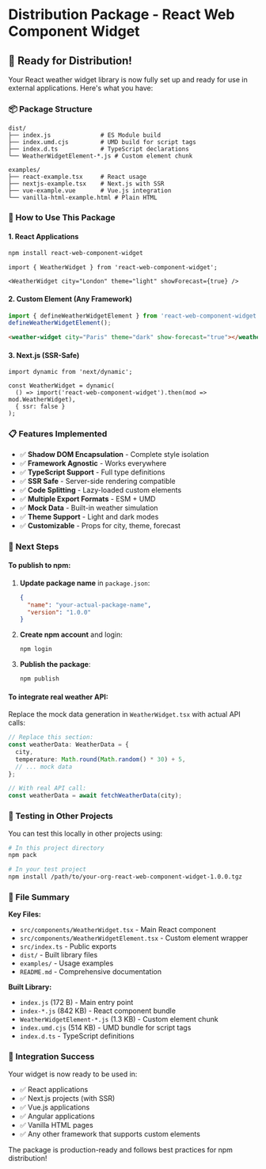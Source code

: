 # Distribution Package - React Web Component Widget

## 🎉 Ready for Distribution!

Your React weather widget library is now fully set up and ready for use in external applications. Here's what you have:

### 📦 Package Structure

```
dist/
├── index.js              # ES Module build
├── index.umd.cjs         # UMD build for script tags
├── index.d.ts            # TypeScript declarations
└── WeatherWidgetElement-*.js # Custom element chunk

examples/
├── react-example.tsx     # React usage
├── nextjs-example.tsx    # Next.js with SSR
├── vue-example.vue       # Vue.js integration
└── vanilla-html-example.html # Plain HTML
```

### 🚀 How to Use This Package

#### 1. **React Applications**

```bash
npm install react-web-component-widget
```

```tsx
import { WeatherWidget } from 'react-web-component-widget';

<WeatherWidget city="London" theme="light" showForecast={true} />
```

#### 2. **Custom Element (Any Framework)**

```javascript
import { defineWeatherWidgetElement } from 'react-web-component-widget';
defineWeatherWidgetElement();
```

```html
<weather-widget city="Paris" theme="dark" show-forecast="true"></weather-widget>
```

#### 3. **Next.js (SSR-Safe)**

```tsx
import dynamic from 'next/dynamic';

const WeatherWidget = dynamic(
  () => import('react-web-component-widget').then(mod => mod.WeatherWidget),
  { ssr: false }
);
```

### 📋 Features Implemented

- ✅ **Shadow DOM Encapsulation** - Complete style isolation
- ✅ **Framework Agnostic** - Works everywhere
- ✅ **TypeScript Support** - Full type definitions
- ✅ **SSR Safe** - Server-side rendering compatible
- ✅ **Code Splitting** - Lazy-loaded custom elements
- ✅ **Multiple Export Formats** - ESM + UMD
- ✅ **Mock Data** - Built-in weather simulation
- ✅ **Theme Support** - Light and dark modes
- ✅ **Customizable** - Props for city, theme, forecast

### 🔧 Next Steps

#### To publish to npm:

1. **Update package name** in `package.json`:
   ```json
   {
     "name": "your-actual-package-name",
     "version": "1.0.0"
   }
   ```

2. **Create npm account** and login:
   ```bash
   npm login
   ```

3. **Publish the package**:
   ```bash
   npm publish
   ```

#### To integrate real weather API:

Replace the mock data generation in `WeatherWidget.tsx` with actual API calls:

```typescript
// Replace this section:
const weatherData: WeatherData = {
  city,
  temperature: Math.round(Math.random() * 30) + 5,
  // ... mock data
};

// With real API call:
const weatherData = await fetchWeatherData(city);
```

### 🧪 Testing in Other Projects

You can test this locally in other projects using:

```bash
# In this project directory
npm pack

# In your test project
npm install /path/to/your-org-react-web-component-widget-1.0.0.tgz
```

### 📁 File Summary

**Key Files:**
- `src/components/WeatherWidget.tsx` - Main React component
- `src/components/WeatherWidgetElement.tsx` - Custom element wrapper
- `src/index.ts` - Public exports
- `dist/` - Built library files
- `examples/` - Usage examples
- `README.md` - Comprehensive documentation

**Built Library:**
- `index.js` (172 B) - Main entry point
- `index-*.js` (842 KB) - React component bundle
- `WeatherWidgetElement-*.js` (1.3 KB) - Custom element chunk
- `index.umd.cjs` (514 KB) - UMD bundle for script tags
- `index.d.ts` - TypeScript definitions

### 🎯 Integration Success

Your widget is now ready to be used in:
- ✅ React applications
- ✅ Next.js projects (with SSR)
- ✅ Vue.js applications
- ✅ Angular applications
- ✅ Vanilla HTML pages
- ✅ Any other framework that supports custom elements

The package is production-ready and follows best practices for npm distribution!
